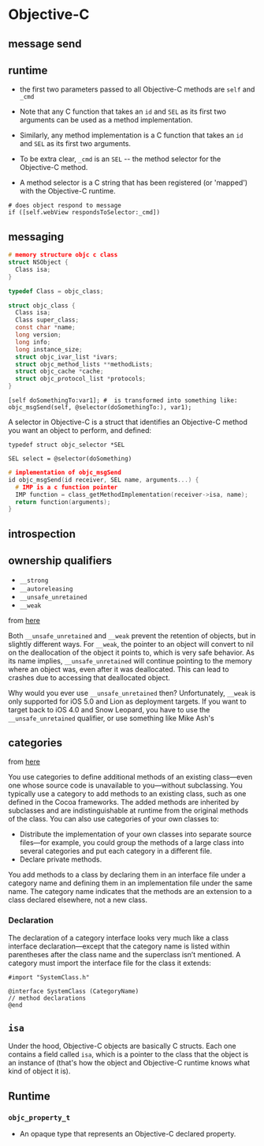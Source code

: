 # Objective-C

## message send

## runtime
* the first two parameters passed to all Objective-C methods are `self` and `_cmd`

* Note that any C function that takes an `id` and `SEL` as its first two arguments can
be used as a method implementation.
* Similarly, any method implementation is a C function that takes an `id` and `SEL`
as its first two arguments.

* To be extra clear, `_cmd` is an `SEL` -- the method selector for the
Objective-C method.
* A method selector is a C string that has been registered (or 'mapped') with
the Objective-C runtime.


```objc
# does object respond to message
if ([self.webView respondsToSelector:_cmd])
```

## messaging

```c
# memory structure objc c class
struct NSObject {
  Class isa;
}
```
```c
typedef Class = objc_class;
```
```c
struct objc_class {
  Class isa;
  Class super_class;
  const char *name;
  long version;
  long info;
  long instance_size;
  struct objc_ivar_list *ivars;
  struct objc_method_lists **methodLists;
  struct objc_cache *cache;
  struct objc_protocol_list *protocols;
}
```
```objc
[self doSomethingTo:var1]; #  is transformed into something like:
objc_msgSend(self, @selector(doSomethingTo:), var1);
```

  A selector in Objective-C is a struct that identifies an Objective-C method you
want an object to perform, and defined:

```objc
typedef struct objc_selector *SEL
```

```objc
SEL select = @selector(doSomething)
```
```C
# implementation of objc_msgSend
id objc_msgSend(id receiver, SEL name, arguments...) {
  # IMP is a c function pointer
  IMP function = class_getMethodImplementation(receiver->isa, name);
  return function(arguments);
}
```

## introspection

## ownership qualifiers
* `__strong`
* `__autoreleasing`
* `__unsafe_unretained`
* `__weak`

from [here](https://stackoverflow.com/questions/8592289/arc-the-meaning-of-unsafe-unretained)

Both `__unsafe_unretained` and `__weak` prevent the retention of objects, but in
slightly different ways. For `__weak`, the pointer to an object will convert to
nil on the deallocation of the object it points to, which is very safe behavior.
As its name implies, `__unsafe_unretained` will continue pointing to the memory
where an object was, even after it was deallocated. This can lead to crashes due
to accessing that deallocated object.

Why would you ever use `__unsafe_unretained` then? Unfortunately, `__weak` is only
supported for iOS 5.0 and Lion as deployment targets. If you want to target back
to iOS 4.0 and Snow Leopard, you have to use the `__unsafe_unretained` qualifier,
or use something like Mike Ash's

## categories

from [here](https://developer.apple.com/library/content/documentation/General/Conceptual/DevPedia-CocoaCore/Category.html)

You use categories to define additional methods of an existing class—even one
whose source code is unavailable to you—without subclassing. You typically use a
category to add methods to an existing class, such as one defined in the Cocoa
frameworks. The added methods are inherited by subclasses and are
indistinguishable at runtime from the original methods of the class. You can
also use categories of your own classes to:

* Distribute the implementation of your own classes into separate source files—for example, you could group the methods of a large class into several categories and put each category in a different file.
* Declare private methods.

You add methods to a class by declaring them in an interface file under a
category name and defining them in an implementation file under the same name.
The category name indicates that the methods are an extension to a class
declared elsewhere, not a new class.

### Declaration
The declaration of a category interface looks very much like a class
interface declaration—except that the category name is listed within parentheses
after the class name and the superclass isn’t mentioned. A category must import
the interface file for the class it extends:

```objc
#import "SystemClass.h"

@interface SystemClass (CategoryName)
// method declarations
@end
```

## `isa`
Under the hood, Objective-C objects are basically C structs. Each one contains a
field called `isa`, which is a pointer to the class that the object is an instance
of (that's how the object and Objective-C runtime knows what kind of object it
is).


## Runtime

### `objc_property_t`
* An opaque type that represents an Objective-C declared property.
